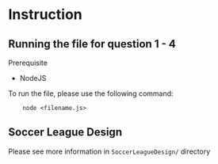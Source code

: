 # Instruction

## Running the file for question 1 - 4

Prerequisite

- NodeJS

To run the file, please use the following command:

```
    node <filename.js>
```

## Soccer League Design

Please see more information in `SoccerLeagueDesign/` directory

